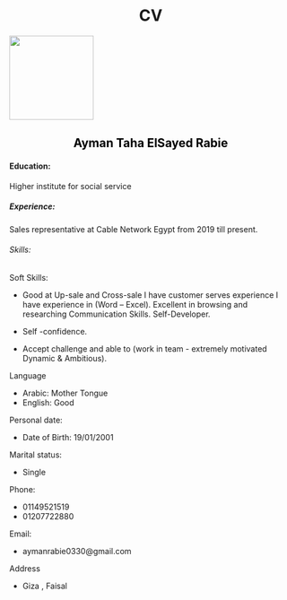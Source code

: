 <!DOCTYPE html>
<html lang="en">
<head>
  <meta charset="UTF-8">
  <meta name="viewport" content="width=device-width, initial-scale=1.0">
  <meta http-equiv="X-UA-Compatible" content="ie=edge">
  <title>Document</title>
</head>
<body>
  <h1>CV</h1>
  <img src="https://scontent.fcai1-3.fna.fbcdn.net/v/t39.30808-6/291019011_2922680541370808_7369892413440747752_n.jpg?_nc_cat=106&ccb=1-7&_nc_sid=09cbfe&_nc_eui2=AeHJgxOp9fkdgR1SL9t8xva6LCThvmCcn6ksJOG-YJyfqWT4tWKF9NNX1nsmmig9naJ5SZX_KaoDCKk-zio06ZOg&_nc_ohc=WKqzHfsE0zEAX93JfB4&_nc_ht=scontent.fcai1-3.fna&oh=00_AT_RE0XgrIakRyWMhDluWxfJQkfQ2upRipS8xACd5iT2fg&oe=62D99531" alt="" width="150" height="150">
  <h2>Ayman Taha ElSayed Rabie</h2>
  <style type="text/css" media="all">
   h1{text-align: center}
    h2{ text-align: center;
      color: black;
    }
    
  </style>
  <h4>Education:</h4>
  <p>Higher institute for social service</p>
  <style>
  
  body{font-family: Impact, Haettenschweiler, 'Arial Narrow Bold', sans-serif;
    background-color: rgba( 250, 250, 250 , 100%)
  }
  
  p{text-align: center}
 </style>
 <h5>Experience:</h5>
 <p>Sales representative at Cable Network Egypt from 2019 till present. </p>
 <h6>Skills:</h6>
 <h7>Soft Skills:</h7>
 <ul>
   <li><p>Good at Up-sale and Cross-sale  I have customer serves experience  I have experience in (Word – Excel).  Excellent in browsing and researching  Communication Skills.  Self-Developer.</p></li>
   <li><p>Self -confidence.</p></li>
   <li><p>Accept challenge and able to (work in team - extremely motivated Dynamic & Ambitious).</p></li>
 </ul>
 <h8>Language</h8>
 <ul>
   <li>Arabic: Mother Tongue</li>
   <li>English: Good</li>
 </ul>
 <h9>Personal date:</h9>
 <ul>
   <li>Date of Birth: 19/01/2001</li>
 </ul>
 <h10>Marital status: </h10>
 <ul>
   <li>Single</li>
 </ul>
 <h11>Phone:</h11>
 <ul>
   <li>01149521519</li>
   <li>01207722880</li>
 </ul>
 <h12>Email:</h12>
 <ul>
   <li><p>aymanrabie0330@gmail.com</p></li>
 </ul>
 <h13>Address</h13>
   <ul>
     <li>Giza , Faisal</li>
   </ul>
</body>
</HTML>
